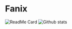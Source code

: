 # Fanix

![ReadMe Card](https://github-readme-stats.vercel.app/api/pin/?username=renatenyatsikor&repo=Fanix)
![Github stats](https://github-readme-stats.vercel.app/api?username=renatenyatsikor)
